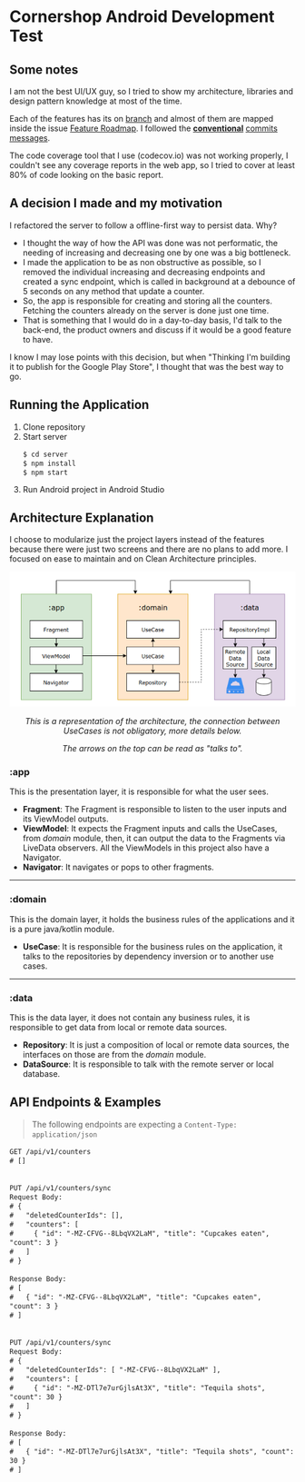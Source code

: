 # Cornershop Android Development Test

## Some notes

I am not the best UI/UX guy, so I tried to show my architecture, libraries and design pattern knowledge at most of the time.

Each of the features has its on [branch](https://github.com/bfpimentel/cornershop/branches) and almost of them are mapped inside the issue [Feature Roadmap](https://github.com/bfpimentel/cornershop/issues/1). I followed the [**conventional**](https://www.conventionalcommits.org/en/v1.0.0/) [commits messages](https://github.com/bfpimentel/cornershop/commits/develop).

The code coverage tool that I use (codecov.io) was not working properly, I couldn't see any coverage reports in the web app, so I tried to cover at least 80% of code looking on the basic report.

## A decision I made and my motivation

I refactored the server to follow a offline-first way to persist data. Why?

- I thought the way of how the API was done was not performatic, the needing of increasing and decreasing one by one was a big bottleneck.
- I made the application to be as non obstructive as possible, so I removed the individual increasing and decreasing endpoints and created a sync endpoint, which is called in background at a debounce of 5 seconds on any method that update a counter.
- So, the app is responsible for creating and storing all the counters. Fetching the counters already on the server is done just one time.
- That is something that I would do in a day-to-day basis, I'd talk to the back-end, the product owners and discuss if it would be a good feature to have.

I know I may lose points with this decision, but when "Thinking I'm building it to publish for the Google Play Store", I thought that was the best way to go.

## Running the Application

1. Clone repository
2. Start server
   ```
   $ cd server
   $ npm install
   $ npm start
   ```
3. Run Android project in Android Studio

## Architecture Explanation

I choose to modularize just the project layers instead of the features because there were just two screens and there are no plans to add more. I focused on ease to maintain and on Clean Architecture principles.

<p align="middle">
    <img src="./resources/architecture.png">
    <p style="text-align:center"><i>This is a representation of the architecture, the connection between UseCases is not obligatory, more details below.</i></p>
    <p style="text-align:center"><i>The arrows on the top can be read as "talks to".</i></p>
</p>

### :app

This is the presentation layer, it is responsible for what the user sees.

- **Fragment**: The Fragment is responsible to listen to the user inputs and its ViewModel outputs.
- **ViewModel**: It expects the Fragment inputs and calls the UseCases, from _domain_ module, then, it can output the data to the Fragments via LiveData observers. All the ViewModels in this project also have a Navigator.
- **Navigator**: It navigates or pops to other fragments.

---

### :domain

This is the domain layer, it holds the business rules of the applications and it is a pure java/kotlin module.

- **UseCase**: It is responsible for the business rules on the application, it talks to the repositories by dependency inversion or to another use cases.

---

### :data

This is the data layer, it does not contain any business rules, it is responsible to get data from local or remote data sources.

- **Repository**: It is just a composition of local or remote data sources, the interfaces on those are from the _domain_ module.
- **DataSource**: It is responsible to talk with the remote server or local database.

## API Endpoints & Examples

> The following endpoints are expecting a `Content-Type: application/json`

```
GET /api/v1/counters
# []


PUT /api/v1/counters/sync
Request Body:
# {
#   "deletedCounterIds": [],
#   "counters": [
#     { "id": "-MZ-CFVG--8LbqVX2LaM", "title": "Cupcakes eaten", "count": 3 }
#   ]
# }

Response Body:
# [
#   { "id": "-MZ-CFVG--8LbqVX2LaM", "title": "Cupcakes eaten", "count": 3 }
# ]


PUT /api/v1/counters/sync
Request Body:
# {
#   "deletedCounterIds": [ "-MZ-CFVG--8LbqVX2LaM" ],
#   "counters": [
#     { "id": "-MZ-DTl7e7urGjlsAt3X", "title": "Tequila shots", "count": 30 }
#   ]
# }

Response Body:
# [
#   { "id": "-MZ-DTl7e7urGjlsAt3X", "title": "Tequila shots", "count": 30 }
# ]
```
